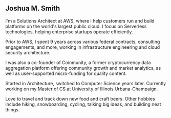 ## Joshua M. Smith

I'm a Solutions Architect at AWS, where I help customers run and build platforms on the world's largest public cloud. I focus on Serverless technologies, helping enterprise startups operate efficiently.

Prior to AWS, I spent 9 years across various federal contracts, consulting engagements, and more, working in infrastructure engineering and cloud security architecture.

I was also a co-founder of Coinmunity, a former cryptocurrency data aggregation platform offering community growth and market analytics, as well as user-supported micro-funding for quality content.

Started in Architecture, switched to Computer Science years later. Currently working on my Master of CS at University of Illinois Urbana-Champaign.

Love to travel and track down new food and craft beers. Other hobbies include hiking, snowboarding, cycling, talking big ideas, and building neat things.
